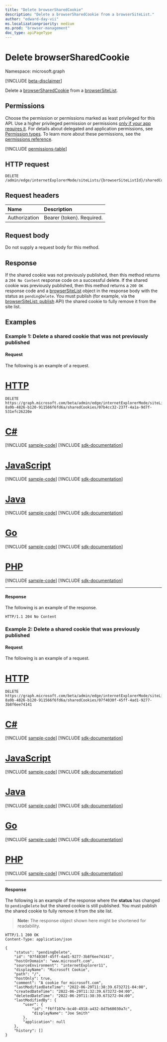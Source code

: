 ```yaml
---
title: "Delete browserSharedCookie"
description: "Delete a browserSharedCookie from a browserSiteList."
author: "edward-day-vii"
ms.localizationpriority: medium
ms.prod: "browser-management"
doc_type: apiPageType
---
```


# Delete browserSharedCookie
Namespace: microsoft.graph

[!INCLUDE [beta-disclaimer](../../includes/beta-disclaimer.md)]

Delete a [browserSharedCookie](../resources/browsersharedcookie.md) from a [browserSiteList](../resources/browsersitelist.md).

## Permissions
Choose the permission or permissions marked as least privileged for this API. Use a higher privileged permission or permissions [only if your app requires it](/graph/permissions-overview#best-practices-for-using-microsoft-graph-permissions). For details about delegated and application permissions, see [Permission types](/graph/permissions-overview#permission-types). To learn more about these permissions, see the [permissions reference](/graph/permissions-reference).

<!-- { "blockType": "permissions", "name": "browsersitelist_delete_sharedcookies" } -->
[!INCLUDE [permissions-table](../includes/permissions/browsersitelist-delete-sharedcookies-permissions.md)]

## HTTP request

<!-- {
  "blockType": "ignored"
}
-->
``` http
DELETE /admin/edge/internetExplorerMode/siteLists/{browserSiteListId}/sharedCookies/{browserSharedCookieId}
```

## Request headers
|Name|Description|
|:---|:---|
|Authorization|Bearer {token}. Required.|

## Request body
Do not supply a request body for this method.

## Response

If the shared cookie was not previously published, then this method returns a `204 No Content` response code on a successful delete. If the shared cookie was previously published, then this method returns a `200 OK` response code and a [browserSiteList](../resources/browsersitelist.md) object in the response body with the status as `pendingDelete`. You must publish (for example, via the [browserSiteList: publish](../api/browsersitelist-publish.md) API) the shared cookie to fully remove it from the site list.

## Examples

### Example 1: Delete a shared cookie that was not previously published

#### Request
The following is an example of a request.

# [HTTP](#tab/http)
<!-- {
  "blockType": "request",
  "name": "delete_browsersharedcookie_e1",
  "@odata.type": "microsoft.graph.browserSharedCookie",
  "sampleKeys": ["7cf831d2-8a9b-4826-b120-911566f6fd6a", "07b4cc32-237f-4a1a-9d7f-531efc26220e"]
}
-->
``` http
DELETE https://graph.microsoft.com/beta/admin/edge/internetExplorerMode/siteLists/7cf831d2-8a9b-4826-b120-911566f6fd6a/sharedCookies/07b4cc32-237f-4a1a-9d7f-531efc26220e
```

# [C#](#tab/csharp)
[!INCLUDE [sample-code](../includes/snippets/csharp/delete-browsersharedcookie-e1-csharp-snippets.md)]
[!INCLUDE [sdk-documentation](../includes/snippets/snippets-sdk-documentation-link.md)]

# [JavaScript](#tab/javascript)
[!INCLUDE [sample-code](../includes/snippets/javascript/delete-browsersharedcookie-e1-javascript-snippets.md)]
[!INCLUDE [sdk-documentation](../includes/snippets/snippets-sdk-documentation-link.md)]

# [Java](#tab/java)
[!INCLUDE [sample-code](../includes/snippets/java/delete-browsersharedcookie-e1-java-snippets.md)]
[!INCLUDE [sdk-documentation](../includes/snippets/snippets-sdk-documentation-link.md)]

# [Go](#tab/go)
[!INCLUDE [sample-code](../includes/snippets/go/delete-browsersharedcookie-e1-go-snippets.md)]
[!INCLUDE [sdk-documentation](../includes/snippets/snippets-sdk-documentation-link.md)]

# [PHP](#tab/php)
[!INCLUDE [sample-code](../includes/snippets/php/delete-browsersharedcookie-e1-php-snippets.md)]
[!INCLUDE [sdk-documentation](../includes/snippets/snippets-sdk-documentation-link.md)]

---

#### Response
The following is an example of the response.
<!-- {
  "blockType": "response",
  "truncated": true
}
-->
``` http
HTTP/1.1 204 No Content
```

### Example 2: Delete a shared cookie that was previously published

#### Request
The following is an example of a request.

# [HTTP](#tab/http)
<!-- {
  "blockType": "request",
  "name": "delete_browsersharedcookie_e2",
  "sampleKeys": ["7cf831d2-8a9b-4826-b120-911566f6fd6a", "07f4030f-45ff-4ad1-9277-3b8f6ee74141"]
}
-->
``` http
DELETE https://graph.microsoft.com/beta/admin/edge/internetExplorerMode/siteLists/7cf831d2-8a9b-4826-b120-911566f6fd6a/sharedCookies/07f4030f-45ff-4ad1-9277-3b8f6ee74141
```

# [C#](#tab/csharp)
[!INCLUDE [sample-code](../includes/snippets/csharp/delete-browsersharedcookie-e2-csharp-snippets.md)]
[!INCLUDE [sdk-documentation](../includes/snippets/snippets-sdk-documentation-link.md)]

# [JavaScript](#tab/javascript)
[!INCLUDE [sample-code](../includes/snippets/javascript/delete-browsersharedcookie-e2-javascript-snippets.md)]
[!INCLUDE [sdk-documentation](../includes/snippets/snippets-sdk-documentation-link.md)]

# [Java](#tab/java)
[!INCLUDE [sample-code](../includes/snippets/java/delete-browsersharedcookie-e2-java-snippets.md)]
[!INCLUDE [sdk-documentation](../includes/snippets/snippets-sdk-documentation-link.md)]

# [Go](#tab/go)
[!INCLUDE [sample-code](../includes/snippets/go/delete-browsersharedcookie-e2-go-snippets.md)]
[!INCLUDE [sdk-documentation](../includes/snippets/snippets-sdk-documentation-link.md)]

# [PHP](#tab/php)
[!INCLUDE [sample-code](../includes/snippets/php/delete-browsersharedcookie-e2-php-snippets.md)]
[!INCLUDE [sdk-documentation](../includes/snippets/snippets-sdk-documentation-link.md)]

---

#### Response
The following is an example of the response where the **status** has changed to `pendingDelete` but the shared cookie is still published. You must publish the shared cookie to fully remove it from the site list.
>**Note:** The response object shown here might be shortened for readability.
<!-- {
  "blockType": "response",
  "truncated": true,
  "@odata.type": "microsoft.graph.browserSharedCookie"
}
-->
``` http
HTTP/1.1 200 OK
Content-Type: application/json

{
    "status": "pendingDelete",
    "id": "07f4030f-45ff-4ad1-9277-3b8f6ee74141",
    "hostOrDomain": "www.microsoft.com",
    "sourceEnvironment": "internetExplorer11",
    "displayName": "Microsoft Cookie",
    "path": "/",
    "hostOnly": true,
    "comment": "A cookie for microsoft.com",
    "lastModifiedDateTime": "2022-06-29T11:38:39.6732721-04:00",
    "createdDateTime": "2022-06-29T11:32:39.673272-04:00",
    "deletedDateTime": "2022-06-29T11:38:39.673272-04:00",
    "lastModifiedBy": {
        "user": {
            "id": "f6ff107e-bc40-4918-a432-8d7b60030a7c",
            "displayName": "Joe Smith"
        },
        "application": null
    },
    "history": []
}
```
